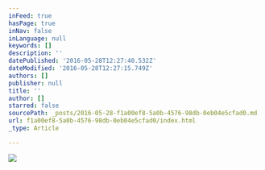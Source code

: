 ```yaml
---
inFeed: true
hasPage: true
inNav: false
inLanguage: null
keywords: []
description: ''
datePublished: '2016-05-28T12:27:40.532Z'
dateModified: '2016-05-28T12:27:15.749Z'
authors: []
publisher: null
title: ''
author: []
starred: false
sourcePath: _posts/2016-05-28-f1a00ef8-5a0b-4576-98db-0eb04e5cfad0.md
url: f1a00ef8-5a0b-4576-98db-0eb04e5cfad0/index.html
_type: Article

---
```

![](https://the-grid-user-content.s3-us-west-2.amazonaws.com/2aad1a05-1d7e-447c-87e8-cfdf146fd802.jpg)